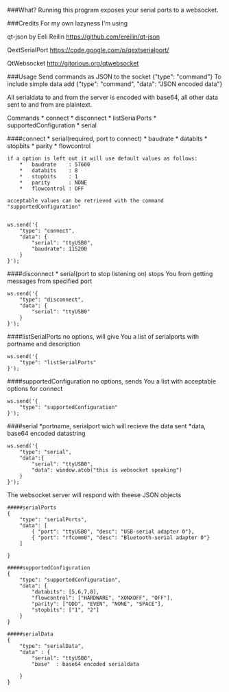###What?
Running this program exposes your serial ports to a websocket.

###Credits
  For my own lazyness I'm using
  
  qt-json by Eeli Reilin
    https://github.com/ereilin/qt-json
  
  QextSerialPort
    https://code.google.com/p/qextserialport/

  QtWebsocket
    http://gitorious.org/qtwebsocket

###Usage
Send commands as JSON to the socket {"type": "command"} 
To include simple data add {"type": "command", "data": "JSON encoded data"}

All serialdata to and from the server is encoded with base64,
all other data sent to and from are plaintext.

Commands
	*	connect
	*	disconnect
	*	listSerialPorts
	*	supportedConfiguration
	*	serial

####connect
	*	serial(required, port to connect)
	*	baudrate
	*	databits
	*	stopbits
	*	parity
	*	flowcontrol

	if a option is left out it will use default values as follows:
		*	baudrate	: 57600
		*	databits	: 8
		*	stopbits	: 1
		*	parity		: NONE
		*	flowcontrol	: OFF
	
	acceptable values can be retrieved with the command "supportedConfiguration"
	
	
	ws.send('{
		"type": "connect", 
		"data": {
			"serial": "ttyUSB0",
			"baudrate": 115200
		}
	}');

####disconnect
	*	serial(port to stop listening on)
	stops You from getting messages from specified port


	ws.send('{
		"type": "disconnect", 
		"data": {
			"serial": "ttyUSB0"
		}
	}');

####listSerialPorts
	no options, will give You a list of serialports with portname and description
	

	ws.send('{
		"type": "listSerialPorts"
	}');

####supportedConfiguration
	no options, sends You a list with acceptable options for connect

	
	ws.send('{
		"type": "supportedConfiguration"
	}');

####serial
	*portname, serialport wich will recieve the data sent
	*data, base64 encoded datastring


	ws.send('{
		"type": "serial", 
		"data":{
			"serial": "ttyUSB0",
			"data": window.atob("this is websocket speaking")
		}
	}');


The websocket server will respond with theese JSON objects
	
	#####serialPorts
	{
		"type": "serialPorts",
		"data": [
			{ "port": "ttyUSB0", "desc": "USB-serial adapter 0"},
			{ "port": "rfcomm0", "desc": "Bluetooth-serial adapter 0"}
		]
			
	}

	#####supportedConfiguration
	{
		"type": "supportedConfiguration",
		"data": {
			"databits": [5,6,7,8],
			"flowcontrol": ["HARDWARE", "XONXOFF", "OFF"],
			"parity": ["ODD", "EVEN", "NONE", "SPACE"],
			"stopbits": ["1", "2"]
		}
	}

	#####serialData
	{
		"type": "serialData",
		"data" : {
			"serial": "ttyUSB0",
			"base"	: base64 encoded serialdata

		}
	}
